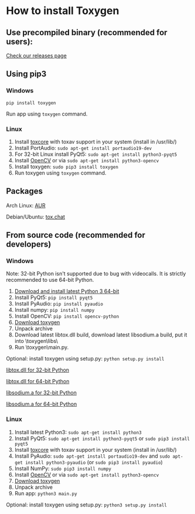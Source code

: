 # How to install Toxygen

## Use precompiled binary (recommended for users):
[Check our releases page](https://github.com/toxygen-project/toxygen/releases)

## Using pip3

### Windows

``pip install toxygen``

Run app using ``toxygen`` command.

### Linux

1. Install [toxcore](https://github.com/irungentoo/toxcore/blob/master/INSTALL.md) with toxav support in your system (install in /usr/lib/)
2. Install PortAudio: 
``sudo apt-get install portaudio19-dev``
3. For 32-bit Linux install PyQt5: ``sudo apt-get install python3-pyqt5``
4. Install [OpenCV](http://docs.opencv.org/trunk/d7/d9f/tutorial_linux_install.html) or via ``sudo apt-get install python3-opencv``
5. Install toxygen: 
``sudo pip3 install toxygen``
6. Run toxygen using ``toxygen`` command.

## Packages

Arch Linux: [AUR](https://aur.archlinux.org/packages/toxygen-git/)

Debian/Ubuntu: [tox.chat](https://tox.chat/download.html#gnulinux)

## From source code (recommended for developers)

### Windows

Note: 32-bit Python isn't supported due to bug with videocalls. It is strictly recommended to use 64-bit Python.

1. [Download and install latest Python 3 64-bit](https://www.python.org/downloads/windows/)
2. Install PyQt5: ``pip install pyqt5``
3. Install PyAudio: ``pip install pyaudio``
4. Install numpy: ``pip install numpy``
5. Install OpenCV: ``pip install opencv-python``
6. [Download toxygen](https://github.com/toxygen-project/toxygen/archive/master.zip)
7. Unpack archive
8. Download latest libtox.dll build, download latest libsodium.a build, put it into \toxygen\libs\
9. Run \toxygen\main.py.

Optional: install toxygen using setup.py: ``python setup.py install``

[libtox.dll for 32-bit Python](https://build.tox.chat/view/libtoxcore/job/libtoxcore_build_windows_x86_shared_release/lastSuccessfulBuild/artifact/libtoxcore_build_windows_x86_shared_release.zip)

[libtox.dll for 64-bit Python](https://build.tox.chat/view/libtoxcore/job/libtoxcore_build_windows_x86-64_shared_release/lastSuccessfulBuild/artifact/libtoxcore_build_windows_x86-64_shared_release.zip)

[libsodium.a for 32-bit Python](https://build.tox.chat/view/libsodium/job/libsodium_build_windows_x86_static_release/lastSuccessfulBuild/artifact/libsodium_build_windows_x86_static_release.zip)

[libsodium.a for 64-bit Python](https://build.tox.chat/view/libsodium/job/libsodium_build_windows_x86-64_static_release/lastSuccessfulBuild/artifact/libsodium_build_windows_x86-64_static_release.zip)

### Linux

1. Install latest Python3: 
``sudo apt-get install python3``
2. Install PyQt5: ``sudo apt-get install python3-pyqt5`` or ``sudo pip3 install pyqt5``
3. Install [toxcore](https://github.com/irungentoo/toxcore/blob/master/INSTALL.md) with toxav support in your system (install in /usr/lib/)
4. Install PyAudio: 
``sudo apt-get install portaudio19-dev`` and ``sudo apt-get install python3-pyaudio`` (or ``sudo pip3 install pyaudio``)
5. Install NumPy: ``sudo pip3 install numpy``
6. Install [OpenCV](http://docs.opencv.org/trunk/d7/d9f/tutorial_linux_install.html) or via ``sudo apt-get install python3-opencv``
7. [Download toxygen](https://github.com/toxygen-project/toxygen/archive/master.zip)
8. Unpack archive
9. Run app:
``python3 main.py``

Optional: install toxygen using setup.py: ``python3 setup.py install``

